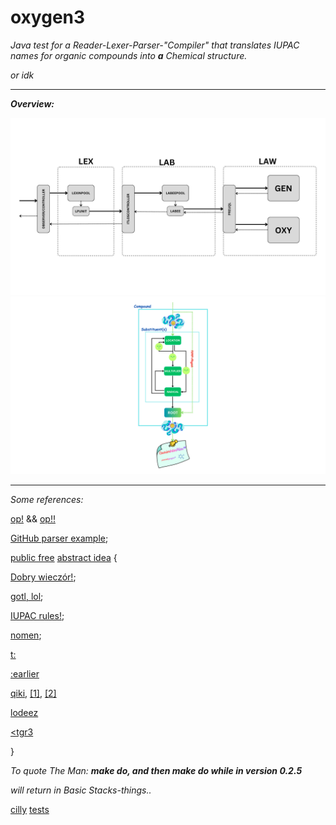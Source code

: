 # oxygen3

_Java test for a Reader-Lexer-Parser-"Compiler" that translates IUPAC names for organic compounds into **a** Chemical structure._

_or idk_

---------------------------

_**Overview:**_

![demolll](https://github.com/KayserSoze42/ink/blob/main/src/main/java/ink/oxiemoron/lol/oxygen3/LLL.png?raw=true)
![demotest](https://github.com/KayserSoze42/ink/blob/main/src/main/java/ink/oxiemoron/lol/oxygen3/aquickonebythewho.png?raw=true)

---------------------------

_Some references:_ 

[op!](https://github.com/dan2097/opsin/tree/master) && [op!!](https://opsin.ch.cam.ac.uk/)

[GitHub parser example](https://github.com/Markvis/parser);

[public free](https://www.youtube.com/watch?v=0ZDPvdp2uFk) [abstract idea](https://www.youtube.com/watch?v=VKM1eLoN-gI) {

[Dobry wieczór!](https://www.youtube.com/watch?v=eF9qWbuQLuw);

[gotl, lol](https://github.com/Arjentix/GOTL);

[IUPAC rules!](https://iupac.qmul.ac.uk/);

[nomen](https://www2.chemistry.msu.edu/faculty/reusch/virttxtjml/nomen1.htm);

[t:](https://www.javatpoint.com/compiler-tutorial)

[:earlier](https://web.archive.org/web/20160305041504/http://dragonbook.stanford.edu/lecture-notes/Stanford-CS143/08-Bottom-Up-Parsing.pdf)

[qiki](https://en.wikipedia.org/wiki/Shift-reduce_parser), [[1]](https://github.com/noahmpauls/parser-generator), [[2]](https://github.com/MidCube/java_lexer_and_parser)

[lodeez](https://www.youtube.com/watch?v=NjKJ9-ejR6o)

[<tgr3](https://www.cs.princeton.edu/~appel/modern/java/https://www.cs.princeton.edu/~appel/modern/java/)

}



_To quote The Man: **make do, and then make do while in version 0.2.5**_

_will return in Basic Stacks-things.._

[cilly](https://www.youtube.com/watch?v=iSnbIKd-k00) [tests](https://www.youtube.com/watch?v=AUbXWsA5l64)
